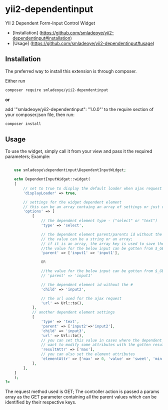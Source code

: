 # yii2-dependentinput
YII 2 Dependent Form-Input Control Widget

- [Installation] (https://github.com/smladeoye/yii2-dependentinput#installation)
- [Usage] (https://github.com/smladeoye/yii2-dependentinput#usage)


## Installation

The preferred way to install this extension is through composer.

Either run

```bash
composer require smladeoye/yii2-dependentinput
```

**or**

add '"smladeoye/yii2-dependentinput": "1.0.0"' to the require section of your composer.json file, then run:

```bash
composer install
```

## Usage

To use the widget, simply call it from your view and pass it the required parameters;
Example:

```php

    use smladeoye\dependentinput\DependentInputWidget;

    echo DependentInputWidget::widget(
    [
        // set to true to display the default loader when ajax request is being made
        'displayLoader' => true,

        // settings for the widget dependent element
        // this can be an array containg an array of settings or just one array with the setting
        'options' => [
            [
                // the dependent element type - ("select" or "text")
                'type' => 'select',

                // the dependent element parent/parents id without the #
                // the value can be a string or an array;
                // if it is an array, the array key is used to save the value
                //the value for the below input can be gotten from $_GET['params']['input1']
                'parent' => ['input1' => 'input1'],

                OR

                //the value for the below input can be gotten from $_GET['params'][0]
                // 'parent' => 'input1'

                // the dependent element id without the #
                'child' => 'input2',

                // the url used for the ajax request
                'url' => Url::to(),
            ],
            // another dependent element settings
            [
                'type' => 'text',
                'parent' => ['input2'=>'input2'],
                'child' => 'input3',
                'url' => Url::to(),
                // you can set this value in cases where the dependent is an input and you
                // want to modify some attributes with the gotten result
                'resultAttr' => ['max'],
                // you can also set the element attributes
                'elementAttr' => ['max' => 0, 'value' => 'sweet', 'min' => 0]
            ],
        ],
    ]
    );
?>

```

The request method used is GET; The controller action is passed a params array as the GET parameter
containing all the parent values which can be identified by their respective keys.